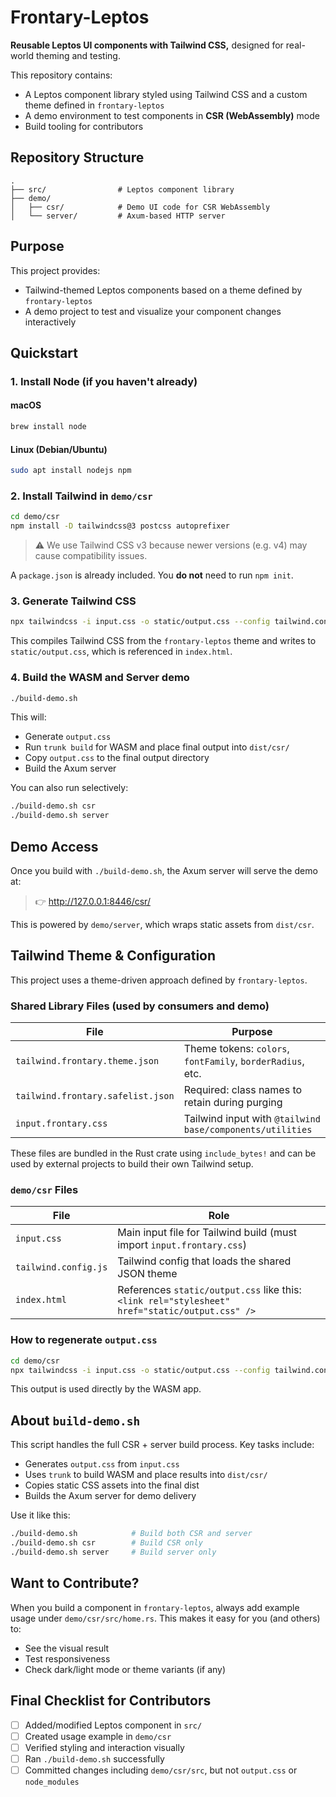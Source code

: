# Frontary-Leptos

**Reusable Leptos UI components with Tailwind CSS,** designed for real-world theming
and testing.

This repository contains:

- A Leptos component library styled using Tailwind CSS and a custom theme defined
  in `frontary-leptos`
- A demo environment to test components in **CSR (WebAssembly)** mode
- Build tooling for contributors

## Repository Structure

```text
.
├── src/                # Leptos component library
├── demo/
│   ├── csr/            # Demo UI code for CSR WebAssembly
│   └── server/         # Axum-based HTTP server
```

## Purpose

This project provides:

- Tailwind-themed Leptos components based on a theme defined by `frontary-leptos`
- A demo project to test and visualize your component changes interactively

## Quickstart

### 1. Install Node (if you haven't already)

#### macOS

```bash
brew install node
```

#### Linux (Debian/Ubuntu)

```bash
sudo apt install nodejs npm
```

### 2. Install Tailwind in `demo/csr`

```bash
cd demo/csr
npm install -D tailwindcss@3 postcss autoprefixer
```

> ⚠️ We use Tailwind CSS v3 because newer versions (e.g. v4) may cause compatibility
  issues.

A `package.json` is already included. You **do not** need to run `npm init`.

### 3. Generate Tailwind CSS

```bash
npx tailwindcss -i input.css -o static/output.css --config tailwind.config.js
```

This compiles Tailwind CSS from the `frontary-leptos` theme and writes to `static/output.css`,
which is referenced in `index.html`.

### 4. Build the WASM and Server demo

```bash
./build-demo.sh
```

This will:

- Generate `output.css`
- Run `trunk build` for WASM and place final output into `dist/csr/`
- Copy `output.css` to the final output directory
- Build the Axum server

You can also run selectively:

```bash
./build-demo.sh csr
./build-demo.sh server
```

## Demo Access

Once you build with `./build-demo.sh`, the Axum server will serve the demo at:

<!-- markdownlint-disable-next-line MD034 -->
> 👉 http://127.0.0.1:8446/csr/

This is powered by `demo/server`, which wraps static assets from `dist/csr`.

## Tailwind Theme & Configuration

This project uses a theme-driven approach defined by `frontary-leptos`.

### Shared Library Files (used by consumers and demo)

<!-- markdownlint-disable MD013 -->
| File | Purpose |
|------|---------|
| `tailwind.frontary.theme.json` | Theme tokens: `colors`, `fontFamily`, `borderRadius`, etc. |
| `tailwind.frontary.safelist.json` | Required: class names to retain during purging |
| `input.frontary.css` | Tailwind input with `@tailwind base/components/utilities` |
<!-- markdownlint-enable MD013 -->

These files are bundled in the Rust crate using `include_bytes!` and can be used
by external projects to build their own Tailwind setup.

### `demo/csr` Files

<!-- markdownlint-disable MD013 -->
| File | Role |
|------|------|
| `input.css` | Main input file for Tailwind build (must import `input.frontary.css`) |
| `tailwind.config.js` | Tailwind config that loads the shared JSON theme |
| `index.html` | References `static/output.css` like this: `<link rel="stylesheet" href="static/output.css" />` |
<!-- markdownlint-enable MD013 -->

### How to regenerate `output.css`

```bash
cd demo/csr
npx tailwindcss -i input.css -o static/output.css --config tailwind.config.js
```

This output is used directly by the WASM app.

## About `build-demo.sh`

This script handles the full CSR + server build process. Key tasks include:

- Generates `output.css` from `input.css`
- Uses `trunk` to build WASM and place results into `dist/csr/`
- Copies static CSS assets into the final dist
- Builds the Axum server for demo delivery

Use it like this:

```bash
./build-demo.sh            # Build both CSR and server
./build-demo.sh csr        # Build CSR only
./build-demo.sh server     # Build server only
```

## Want to Contribute?

When you build a component in `frontary-leptos`, always add example usage under
`demo/csr/src/home.rs`. This makes it easy for you (and others) to:

- See the visual result
- Test responsiveness
- Check dark/light mode or theme variants (if any)

## Final Checklist for Contributors

- [ ] Added/modified Leptos component in `src/`
- [ ] Created usage example in `demo/csr`
- [ ] Verified styling and interaction visually
- [ ] Ran `./build-demo.sh` successfully
- [ ] Committed changes including `demo/csr/src`, but not `output.css` or `node_modules`

